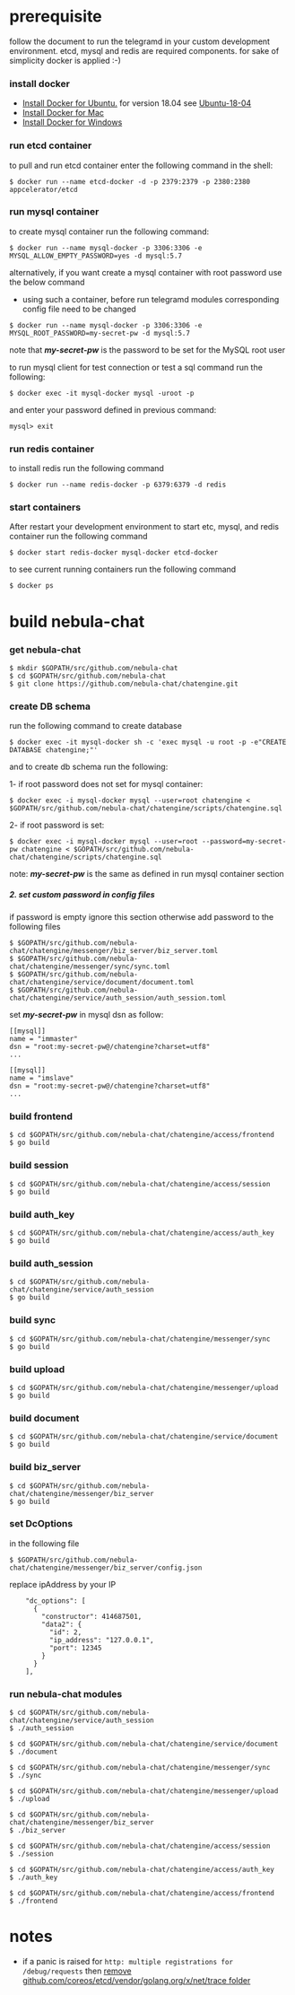 # prerequisite

follow the document to run the telegramd in your custom development environment. 
etcd, mysql and redis are required components. for sake of simplicity docker is applied :-)

### install docker
* [Install Docker for Ubuntu.](https://docs.docker.com/install/linux/docker-ce/ubuntu/)
for version 18.04 see [Ubuntu-18-04](https://linuxconfig.org/how-to-install-docker-on-ubuntu-18-04-bionic-beaver)
* [Install Docker for Mac](https://docs.docker.com/docker-for-mac/install/)
* [Install Docker for Windows](https://docs.docker.com/docker-for-windows/install/#start-docker-for-windows)

### run etcd container
to pull and run etcd container enter the following command in the shell:
```
$ docker run --name etcd-docker -d -p 2379:2379 -p 2380:2380 appcelerator/etcd
```

### run mysql container
to create mysql container run the following command:
```
$ docker run --name mysql-docker -p 3306:3306 -e MYSQL_ALLOW_EMPTY_PASSWORD=yes -d mysql:5.7
```
alternatively, if you want create a mysql container with root password use the below command
 - using such a container, before run telegramd modules corresponding config file need to be changed
```
$ docker run --name mysql-docker -p 3306:3306 -e MYSQL_ROOT_PASSWORD=my-secret-pw -d mysql:5.7
```
note that ***my-secret-pw*** is the password to be set for the MySQL root user

to run mysql client for test connection or test a sql command run the following:
```
$ docker exec -it mysql-docker mysql -uroot -p
```
and enter your password defined in previous command:
```
mysql> exit
```

### run redis container
to install redis run the following command
```
$ docker run --name redis-docker -p 6379:6379 -d redis 
```

### start containers
After restart your development environment to start etc, mysql, and redis container run
the following command 
```
$ docker start redis-docker mysql-docker etcd-docker
```

to see current running containers run the following command
```
$ docker ps
```

# build nebula-chat


### get nebula-chat

```
$ mkdir $GOPATH/src/github.com/nebula-chat
$ cd $GOPATH/src/github.com/nebula-chat
$ git clone https://github.com/nebula-chat/chatengine.git
```

### create DB schema
run the following command to create database
```
$ docker exec -it mysql-docker sh -c 'exec mysql -u root -p -e"CREATE DATABASE chatengine;"' 
```
 and to create db schema run the following:
 
 1- if root password does not set for mysql container:
 ```
 $ docker exec -i mysql-docker mysql --user=root chatengine < $GOPATH/src/github.com/nebula-chat/chatengine/scripts/chatengine.sql
 ```
 
 2- if root password is set:
```
$ docker exec -i mysql-docker mysql --user=root --password=my-secret-pw chatengine < $GOPATH/src/github.com/nebula-chat/chatengine/scripts/chatengine.sql
```
note: ***my-secret-pw*** is the same as defined in run mysql container section

##### 2. set custom password in config files
if password is empty ignore this section otherwise add password to the following files
```
$ $GOPATH/src/github.com/nebula-chat/chatengine/messenger/biz_server/biz_server.toml
$ $GOPATH/src/github.com/nebula-chat/chatengine/messenger/sync/sync.toml
$ $GOPATH/src/github.com/nebula-chat/chatengine/service/document/document.toml
$ $GOPATH/src/github.com/nebula-chat/chatengine/service/auth_session/auth_session.toml
```
set ***my-secret-pw*** in mysql dsn as follow:
```
[[mysql]]
name = "immaster"
dsn = "root:my-secret-pw@/chatengine?charset=utf8"
...

[[mysql]]
name = "imslave"
dsn = "root:my-secret-pw@/chatengine?charset=utf8"
...
```

  
 
### build frontend
```
$ cd $GOPATH/src/github.com/nebula-chat/chatengine/access/frontend
$ go build
```

### build session
```
$ cd $GOPATH/src/github.com/nebula-chat/chatengine/access/session
$ go build
```

### build auth_key
```
$ cd $GOPATH/src/github.com/nebula-chat/chatengine/access/auth_key
$ go build
```

### build auth_session
```
$ cd $GOPATH/src/github.com/nebula-chat/chatengine/service/auth_session
$ go build
```

### build sync
```
$ cd $GOPATH/src/github.com/nebula-chat/chatengine/messenger/sync
$ go build
```

### build upload
```
$ cd $GOPATH/src/github.com/nebula-chat/chatengine/messenger/upload
$ go build
```

### build document
```
$ cd $GOPATH/src/github.com/nebula-chat/chatengine/service/document
$ go build
```

### build biz_server
```
$ cd $GOPATH/src/github.com/nebula-chat/chatengine/messenger/biz_server
$ go build
```

### set DcOptions
in the following file 
```
$ $GOPATH/src/github.com/nebula-chat/chatengine/messenger/biz_server/config.json
```
replace ipAddress by your IP
```
    "dc_options": [
      {
        "constructor": 414687501,
        "data2": {
          "id": 2,
          "ip_address": "127.0.0.1",
          "port": 12345
        }
      }
    ],
```


### run nebula-chat modules
```
$ cd $GOPATH/src/github.com/nebula-chat/chatengine/service/auth_session
$ ./auth_session

$ cd $GOPATH/src/github.com/nebula-chat/chatengine/service/document
$ ./document

$ cd $GOPATH/src/github.com/nebula-chat/chatengine/messenger/sync
$ ./sync

$ cd $GOPATH/src/github.com/nebula-chat/chatengine/messenger/upload
$ ./upload

$ cd $GOPATH/src/github.com/nebula-chat/chatengine/messenger/biz_server
$ ./biz_server

$ cd $GOPATH/src/github.com/nebula-chat/chatengine/access/session
$ ./session

$ cd $GOPATH/src/github.com/nebula-chat/chatengine/access/auth_key
$ ./auth_key

$ cd $GOPATH/src/github.com/nebula-chat/chatengine/access/frontend
$ ./frontend
```

# notes
* if a panic is raised for `http: multiple registrations for /debug/requests` then 
[remove github.com/coreos/etcd/vendor/golang.org/x/net/trace folder](https://github.com/coreos/etcd/issues/9357)


